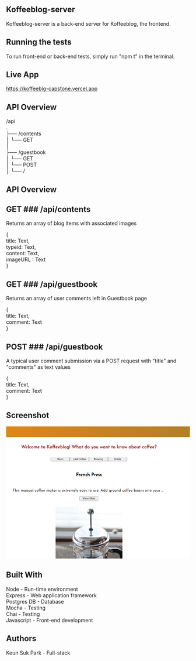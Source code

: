 ## Koffeeblog-server

Koffeeblog-server is a back-end server for Koffeeblog, the frontend.

## Running the tests

To run front-end or back-end tests, simply run "npm t" in the terminal.

## Live App

https://koffeeblg-capstone.vercel.app

## API Overview

/api  
.  
├── /contents  
│ └── GET  
│  
├── /guestbook  
│ └── GET  
│ └── POST  
│ └── /

## API Overview

## GET ### /api/contents

Returns an array of blog items with associated images

{  
 title: Text,  
 typeid: Text,  
 content: Text,  
 imageURL : Text  
}

## GET ### /api/guestbook

Returns an array of user comments left in Guestbook page

{  
 title: Text,  
 comment: Text  
}

## POST ### /api/guestbook

A typical user comment submission via a POST request with "title" and "comments" as text values

{  
 title: Text,  
 comment: Text  
}

## Screenshot

![koffeeblog screenshot](https://github.com/mujp13/koffee_blog_fs/blob/master/github_screenshot.PNG)

## Built With

Node - Run-time environment  
Express - Web application framework  
Postgres DB - Database  
Mocha - Testing  
Chai - Testing  
Javascript - Front-end development

## Authors

Keun Suk Park - Full-stack
